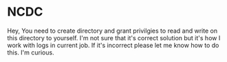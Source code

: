 # NCDC
Hey, You need to create directory and grant privilgies to read and write on this directory to yourself. I'm not sure that it's correct solution but it's how I work with logs in current job. If it's incorrect please let me know how to do this. I'm curious.
